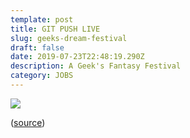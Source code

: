 ```yaml
---
template: post
title: GIT PUSH LIVE
slug: geeks-dream-festival
draft: false
date: 2019-07-23T22:48:19.290Z
description: A Geek's Fantasy Festival
category: JOBS
---
```

![](/media/60148733_1016303771896375_865555370364370944_o.jpg)

([source](https://www.facebook.com/SLCluj/photos/a.651085461751543/1016303768563042/?type=3&theater))
